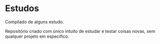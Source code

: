 # Estudos
 Compilado de alguns estudo.

Repositório criado com único intuito de estudar e testar coisas novas, sem qualquer projeto em específico.
